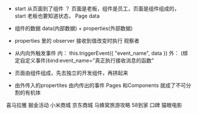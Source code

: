 - start 从页面到了组件 ？ 
  页面是老板，组件是员工，页面是组件组成的，
  start 老板也要知道状态， Page data
  <countdown start="{{start}}" />

- 组件的数据 data(内部数据) + properties(外部数据)
- properties 里的 observer 接收到值改变时执行 观察者
- 从内向外触发事件
  内： this.triggerEvent({
      "event_name",
      data
  })
  外： (绑定自定义事件)bind:event_name="真正执行接收消息的函数"

- 页面由组件组成，先去独立的开发组件，再拼起来
- 由外传入的propertites 由内传出的事件
Pages 和Components 就成了不可分割的有机体


喜马拉雅  掘金活动  小米商城  京东商城  马蜂窝旅游攻略  58到家  口碑    猫眼电影    
